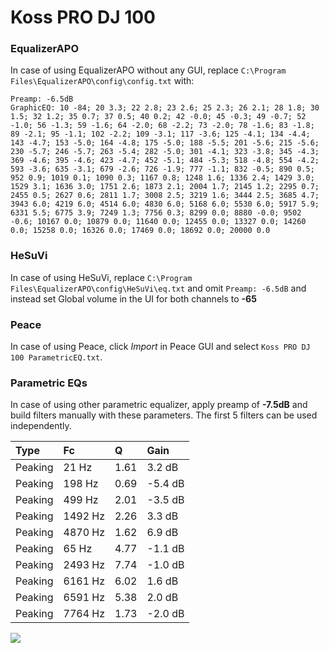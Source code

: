 # Koss PRO DJ 100

### EqualizerAPO
In case of using EqualizerAPO without any GUI, replace `C:\Program Files\EqualizerAPO\config\config.txt`
with:
```
Preamp: -6.5dB
GraphicEQ: 10 -84; 20 3.3; 22 2.8; 23 2.6; 25 2.3; 26 2.1; 28 1.8; 30 1.5; 32 1.2; 35 0.7; 37 0.5; 40 0.2; 42 -0.0; 45 -0.3; 49 -0.7; 52 -1.0; 56 -1.3; 59 -1.6; 64 -2.0; 68 -2.2; 73 -2.0; 78 -1.6; 83 -1.8; 89 -2.1; 95 -1.1; 102 -2.2; 109 -3.1; 117 -3.6; 125 -4.1; 134 -4.4; 143 -4.7; 153 -5.0; 164 -4.8; 175 -5.0; 188 -5.5; 201 -5.6; 215 -5.6; 230 -5.7; 246 -5.7; 263 -5.4; 282 -5.0; 301 -4.1; 323 -3.8; 345 -4.3; 369 -4.6; 395 -4.6; 423 -4.7; 452 -5.1; 484 -5.3; 518 -4.8; 554 -4.2; 593 -3.6; 635 -3.1; 679 -2.6; 726 -1.9; 777 -1.1; 832 -0.5; 890 0.5; 952 0.9; 1019 0.1; 1090 0.3; 1167 0.8; 1248 1.6; 1336 2.4; 1429 3.0; 1529 3.1; 1636 3.0; 1751 2.6; 1873 2.1; 2004 1.7; 2145 1.2; 2295 0.7; 2455 0.5; 2627 0.6; 2811 1.7; 3008 2.5; 3219 1.6; 3444 2.5; 3685 4.7; 3943 6.0; 4219 6.0; 4514 6.0; 4830 6.0; 5168 6.0; 5530 6.0; 5917 5.9; 6331 5.5; 6775 3.9; 7249 1.3; 7756 0.3; 8299 0.0; 8880 -0.0; 9502 -0.6; 10167 0.0; 10879 0.0; 11640 0.0; 12455 0.0; 13327 0.0; 14260 0.0; 15258 0.0; 16326 0.0; 17469 0.0; 18692 0.0; 20000 0.0
```

### HeSuVi
In case of using HeSuVi, replace `C:\Program Files\EqualizerAPO\config\HeSuVi\eq.txt` and omit `Preamp:
-6.5dB` and instead set Global volume in the UI for both channels to **-65**

### Peace
In case of using Peace, click *Import* in Peace GUI and select `Koss PRO DJ 100 ParametricEQ.txt`.

### Parametric EQs
In case of using other parametric equalizer, apply preamp of **-7.5dB** and build filters manually with
these parameters. The first 5 filters can be used independently.

| Type    | Fc      |    Q | Gain    |
|:--------|:--------|:-----|:--------|
| Peaking | 21 Hz   | 1.61 | 3.2 dB  |
| Peaking | 198 Hz  | 0.69 | -5.4 dB |
| Peaking | 499 Hz  | 2.01 | -3.5 dB |
| Peaking | 1492 Hz | 2.26 | 3.3 dB  |
| Peaking | 4870 Hz | 1.62 | 6.9 dB  |
| Peaking | 65 Hz   | 4.77 | -1.1 dB |
| Peaking | 2493 Hz | 7.74 | -1.0 dB |
| Peaking | 6161 Hz | 6.02 | 1.6 dB  |
| Peaking | 6591 Hz | 5.38 | 2.0 dB  |
| Peaking | 7764 Hz | 1.73 | -2.0 dB |

![](https://raw.githubusercontent.com/jaakkopasanen/AutoEq/master/results/headphonecom/headphonecom/Koss%20PRO%20DJ%20100/Koss%20PRO%20DJ%20100.png)